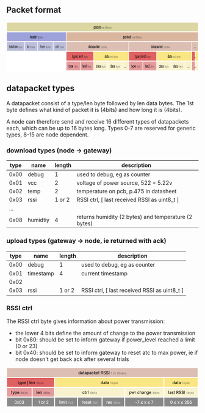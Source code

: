 ## Packet format

<img src="rfm69-packet.png" height="130px" />

## datapacket types
A datapacket consist of a type/len byte followed by len  data bytes. The 1st byte defines what kind of packet it is (4bits) and how long it is (4bits).

A node can therefore send and receive 16 different types of datapackets each, which can be up to 16 bytes long. Types 0-7 are reserved for generic types, 8-15 are node dependent.

### download types (node -> gateway)
| type | name     | length  | description                                          |
| ---- | -----    | ------  | -----------                                          |
| 0x00 | debug    | 1       | used to debug, eg as counter                         |
| 0x01 | vcc      | 2       | voltage of power source, 522 = 5.22v                 |
| 0x02 | temp     | 2       | temperature on pcb, p.475 in datasheet               |
| 0x03 | rssi     | 1 or  2 | RSSI ctrl, [ last received RSSI as uint8_t ]         |
| ...  |          |         |                                                      |
| 0x08 | humidtiy | 4       | returns humidity (2 bytes) and temperature (2 bytes) |

### upload types (gateway -> node, ie returned with ack)
| type | name      | length | description                                          |
| -    | -         | -      | -                                                    |
| 0x00 | debug     | 1      | used to debug, eg as counter                         |
| 0x01 | timestamp | 4      | current timestamp                                    |
| 0x02 |           |        |                                                      |
| 0x03 | rssi      | 1 or 2 | RSSI ctrl, [ last received RSSI as uint8_t ]         |

### RSSI ctrl
The RSSI ctrl byte gives information about power transmission:
- the lower 4 bits define the amount of change to the power transmission
- bit 0x80: should be set to inform gateway if power_level reached a limit (0 or 23)
- bit 0x40: should be set to inform gateway to reset atc to max power, ie if node doesn't get back ack after several trials

<img src="rfm69-datapacket-rssi.png" height="104px" />
